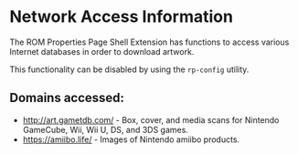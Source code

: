 # Network Access Information

The ROM Properties Page Shell Extension has functions to access various
Internet databases in order to download artwork.

This functionality can be disabled by using the `rp-config` utility.

## Domains accessed:

* http://art.gametdb.com/ - Box, cover, and media scans for Nintendo
  GameCube, Wii, Wii U, DS, and 3DS games.
* https://amiibo.life/ - Images of Nintendo amiibo products.
